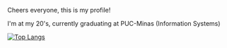 Cheers everyone, this is my profile! 

I'm at my 20's, currently graduating at PUC-Minas (Information Systems)

[![Top Langs](https://github-readme-stats.vercel.app/api/top-langs/?username=LgAcerbi)](https://github.com/LgAcerbi/github-readme-stats)
